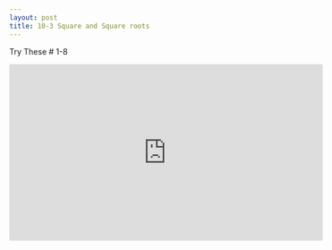 ```yaml
---
layout: post
title: 10-3 Square and Square roots
---
```

Try These # 1-8
<iframe width="560" height="315" src="https://www.youtube.com/embed/Noha6BJcDlk" frameborder="0" allow="autoplay; encrypted-media" allowfullscreen></iframe>

